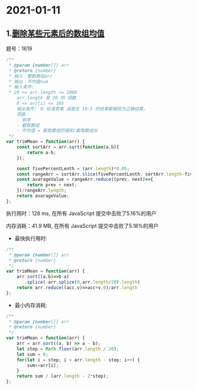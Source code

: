 # 2021-01-11

## 1.[删除某些元素后的数组均值](https://leetcode-cn.com/problems/mean-of-array-after-removing-some-elements/)

题号：1619

```js
/**
 * @param {number[]} arr
 * @return {number}
 * 输入：整数数组arr
 * 输出：平均值num
 * 输入条件:
 * 20 <= arr.length <= 1000
    arr.length 是 20 的 倍数 
    0 <= arr[i] <= 105
    输出条件: 与 标准答案 误差在 10-5 的结果都被视为正确结果。
    思路：
    - 排序
    - 截取数组
    - 平均值 = 截取数组的值和/截取数组长
 */
var trimMean = function(arr) {
    const sortArr = arr.sort(function(a,b){
        return a-b;
    });

    const fivePercentLenth = (arr.length)*0.05;
    const rangeArr = sortArr.slice(fivePercentLenth, sortArr.length-fivePercentLenth);
    const avarageValue = rangeArr.reduce((prev, next)=>{
        return prev + next;
    })/rangeArr.length;
    return avarageValue;
};
```

执行用时：128 ms, 在所有 JavaScript 提交中击败了5.16%的用户

内存消耗：41.9 MB, 在所有 JavaScript 提交中击败了5.18%的用户

- 最快执行用时:

```js
/**
 * @param {number[]} arr
 * @return {number}
 */
var trimMean = function(arr) {
    arr.sort((a,b)=>b-a)
       .splice(-arr.splice(0,arr.length/20).length)
    return arr.reduce((acc,v)=>acc+v,0)/arr.length
};
```

- 最小内存消耗:

```js
/**
 * @param {number[]} arr
 * @return {number}
 */
var trimMean = function(arr) {
    arr = arr.sort((a, b) => a - b);
    let step = Math.floor(arr.length / 20);
    let sum = 0;
    for(let i = step; i < arr.length - step; i++) {
        sum+=arr[i];
    }
    return sum / (arr.length - 2*step);
};
```
